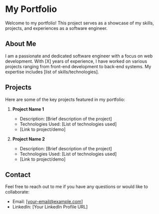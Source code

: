 # My Portfolio

Welcome to my portfolio! This project serves as a showcase of my skills, projects, and experiences as a software engineer.

## About Me

I am a passionate and dedicated software engineer with a focus on web development. With [X] years of experience, I have worked on various projects ranging from front-end development to back-end systems. My expertise includes [list of skills/technologies].

## Projects

Here are some of the key projects featured in my portfolio:

1. **Project Name 1**
   - Description: [Brief description of the project]
   - Technologies Used: [List of technologies used]
   - [Link to project/demo]

2. **Project Name 2**
   - Description: [Brief description of the project]
   - Technologies Used: [List of technologies used]
   - [Link to project/demo]

## Contact

Feel free to reach out to me if you have any questions or would like to collaborate:

- Email: [your-email@example.com]
- LinkedIn: [Your LinkedIn Profile URL]
